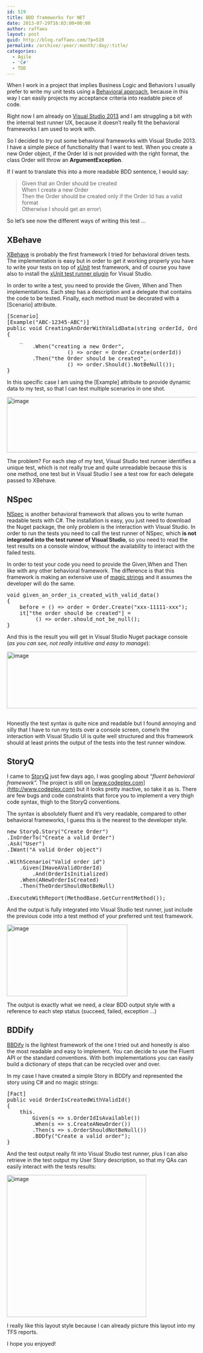 ```yaml
---
id: 519
title: BDD frameworks for NET
date: 2013-07-29T16:03:00+00:00
author: raffaeu
layout: post
guid: http://blog.raffaeu.com/?p=519
permalink: /archive/:year/:month/:day/:title/
categories:
  - Agile
  - 'C#'
  - TDD
---
```

When I work in a project that implies Business Logic and Behaviors I usually prefer to write my unit tests using a [Behavioral approach](http://en.wikipedia.org/wiki/Behavior-driven_development), because in this way I can easily projects my acceptance criteria into readable piece of code.

Right now I am already on [Visual Studio 2013](http://www.microsoft.com/visualstudio/eng/2013-preview) and I am struggling a bit with the internal test runner UX, because it doesn’t really fit the behavioral frameworks I am used to work with.

So I decided to try out some behavioral frameworks with Visual Studio 2013. I have a simple piece of functionality that I want to test. When you create a new Order object, if the Order Id is not provided with the right format, the class Order will throw an **ArgumentException**.

If I want to translate this into a more readable BDD sentence, I would say:

> Given that an Order should be created   
> When I create a new Order   
> Then the Order should be created only if the Order Id has a valid format   
> Otherwise I should get an error\

So let’s see now the different ways of writing this test …

## XBehave

[XBehave](https://github.com/xbehave/xbehave.net/blob/master/readme.md) is probably the first framework I tried for behavioral driven tests. The implementation is easy but in order to get it working properly you have to write your tests on top of [xUnit](http://xunit.codeplex.com/) test framework, and of course you have also to install the [xUnit test runner plugin](http://xunit.codeplex.com/discussions/260634) for Visual Studio.

In order to write a test, you need to provide the Given, When and Then implementations. Each step has a description and a delegate that contains the code to be tested. Finally, each method must be decorated with a [Scenario] attribute.

<pre class="csharpcode">[Scenario]
[Example(<span class="str">"ABC-12345-ABC"</span>)]
<span class="kwrd">public</span> <span class="kwrd">void</span> CreatingAnOrderWithValidData(<span class="kwrd">string</span> orderId, Order order)
{
    _
        .When(<span class="str">"creating a new Order"</span>,
                   () =&gt; order = Order.Create(orderId))            
        .Then(<span class="str">"the Order should be created"</span>,
                   () =&gt; order.Should().NotBeNull());
}</pre>

In this specific case I am using the [Example] attribute to provide dynamic data to my test, so that I can test multiple scenarios in one shot.</p> 

[<img title="image" style="border-top: 0px; border-right: 0px; border-bottom: 0px; border-left: 0px; display: inline" border="0" alt="image" src="http://blog.raffaeu.com/wp-content/uploads/2013/07/image_thumb6.png" width="520" height="147" />](http://blog.raffaeu.com/wp-content/uploads/2013/07/image6.png) 

The problem? For each step of my test, Visual Studio test runner identifies a unique test, which is not really true and quite unreadable because this is one method, one test but in Visual Studio I see a test row for each delegate passed to XBehave.

## NSpec

[NSpec](http://nspec.org/) is another behavioral framework that allows you to write human readable tests with C#. The installation is easy, you just need to download the Nuget package, the only problem is the interaction with Visual Studio. In order to run the tests you need to call the test runner of NSpec, which **is not integrated into the test runner of Visual Studio**, so you need to read the test results on a console window, without the availability to interact with the failed tests.

In order to test your code you need to provide the Given,When and Then like with any other behavioral framework. The difference is that this framework is making an extensive use of [magic strings](http://en.wikipedia.org/wiki/Magic_string) and it assumes the developer will do the same.

<pre class="csharpcode"><span class="kwrd">void</span> given_an_order_is_created_with_valid_data()
{
    before = () =&gt; order = Order.Create(<span class="str">"xxx-11111-xxx"</span>);
    it[<span class="str">"the order should be created"</span>] = 
         () =&gt; order.should_not_be_null();
}</pre>

And this is the result you will get in Visual Studio Nuget package console (_as you can see, not really intuitive and easy to manage_):

[<img title="image" style="border-top: 0px; border-right: 0px; border-bottom: 0px; border-left: 0px; display: inline" border="0" alt="image" src="http://blog.raffaeu.com/wp-content/uploads/2013/07/image_thumb7.png" width="520" height="150" />](http://blog.raffaeu.com/wp-content/uploads/2013/07/image7.png)&#160; 

Honestly the test syntax is quite nice and readable but I found annoying and silly that I have to run my tests over a console screen, come’n the interaction with Visual Studio UI is quite well structured and this framework should at least prints the output of the tests into the test runner window.</p> 

## StoryQ

I came to [StoryQ](http://storyq.codeplex.com/) just few days ago, I was googling about “_fluent behavioral framework”._ The project is still on [www.codeplex.com](http://www.codeplex.com) but it looks pretty inactive, so take it as is. There are few bugs and code constraints that force you to implement a very thigh code syntax, thigh to the StoryQ conventions.

The syntax is absolutely fluent and it’s very readable, compared to other behavioral frameworks, I guess this is the nearest to the developer style.

<pre class="csharpcode"><span class="kwrd">new</span> StoryQ.Story(<span class="str">"Create Order"</span>)
.InOrderTo(<span class="str">"Create a valid Order"</span>)
.AsA(<span class="str">"User"</span>)
.IWant(<span class="str">"A valid Order object"</span>)

.WithScenario(<span class="str">"Valid order id"</span>)
    .Given(IHaveAValidOrderId)
        .And(OrderIsInitialized)
    .When(ANewOrderIsCreated)
    .Then(TheOrderShouldNotBeNull)

.ExecuteWithReport(MethodBase.GetCurrentMethod());</pre>

And the output is fully integrated into Visual Studio test runner, just include the previous code into a test method of your preferred unit test framework.

[<img title="image" style="border-top: 0px; border-right: 0px; border-bottom: 0px; border-left: 0px; display: inline" border="0" alt="image" src="http://blog.raffaeu.com/wp-content/uploads/2013/07/image_thumb8.png" width="320" height="190" />](http://blog.raffaeu.com/wp-content/uploads/2013/07/image8.png) 

The output is exactly what we need, a clear BDD output style with a reference to each step status (succeed, failed, exception …)

## BDDify

[BBDify](https://github.com/TestStack/TestStack.BDDfy/blob/master/readme.md) is the lightest framework of the one I tried out and honestly is also the most readable and easy to implement. You can decide to use the Fluent API or the standard conventions. With both implementations you can easily build a dictionary of steps that can be recycled over and over.

In my case I have created a simple Story in BDDfy and represented the story using C# and no magic strings:

<pre class="csharpcode">[Fact]
<span class="kwrd">public</span> <span class="kwrd">void</span> OrderIsCreatedWithValidId()
{
    <span class="kwrd">this</span>.
        Given(s =&gt; s.OrderIdIsAvailable())
        .When(s =&gt; s.CreateANewOrder())
        .Then(s =&gt; s.OrderShouldNotBeNull())
        .BDDfy(<span class="str">"Create a valid order"</span>);
}</pre>

And the test output really fit into Visual Studio test runner, plus I can also retrieve in the test output my User Story description, so that my QAs can easily interact with the tests results:

[<img title="image" style="border-top: 0px; border-right: 0px; border-bottom: 0px; border-left: 0px; display: inline" border="0" alt="image" src="http://blog.raffaeu.com/wp-content/uploads/2013/07/image_thumb9.png" width="370" height="376" />](http://blog.raffaeu.com/wp-content/uploads/2013/07/image9.png) 

I really like this layout style because I can already picture this layout into my TFS reports.

I hope you enjoyed!